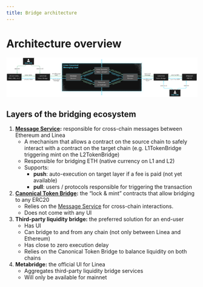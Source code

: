 ```yaml
---
title: Bridge architecture
---
```


# Architecture overview

![bridge architecture](./../../../static/img/docs/Linea-bridge-arch-V1.png)

## Layers of the bridging ecosystem

1. **[Message Service](./message-service.mdx):** responsible for cross-chain messages between Ethereum and Linea
   - A mechanism that allows a contract on the source chain to safely interact with a contract on the target chain (e.g. L1TokenBridge triggering mint on the L2TokenBridge)
   - Responsible for bridging ETH (native currency on L1 and L2)
   - Supports:
     - **push**: auto-execution on target layer if a fee is paid (not yet available)
     - **pull**: users / protocols responsible for triggering the transaction
1. **[Canonical Token Bridge](./canonical-token-bridge.mdx):** the “lock & mint” contracts that allow bridging to any ERC20
   - Relies on the [Message Service](./message-service.mdx) for cross-chain interactions.
   - Does not come with any UI
1. **Third-party liquidity bridge:** the preferred solution for an end-user
   - Has UI
   - Can bridge to and from any chain (not only between Linea and Ethereum)
   - Has close to zero execution delay
   - Relies on the Canonical Token Bridge to balance liquidity on both chains
1. **Metabridge:** the official UI for Linea
   - Aggregates third-party liquidity bridge services
   - Will only be available for mainnet
